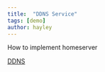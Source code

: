 ```yaml
---
title:  "DDNS Service"
tags: [demo]
author: hayley
---
```


How to implement homeserver <br/>

[DDNS](https://blog.hangadac.com/2017/07/22/%ED%99%88%EC%84%9C%EB%B2%84-%EA%B5%AC%EC%B6%95%EA%B8%B0-ddns-%EC%84%A4%EC%A0%95%ED%95%98%EA%B8%B0/)
